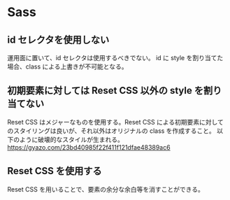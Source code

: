# Sass

## id セレクタを使用しない

運用面に置いて、id セレクタは使用するべきでない。
id に style を割り当てた場合、class による上書きが不可能となる。

## 初期要素に対しては Reset CSS 以外の style を割り当てない

Reset CSS はメジャーなものを使用する。Reset CSS による初期要素に対してのスタイリングは良いが、それ以外はオリジナルの class を作成すること。
以下のように破壊的なスタイルが生まれる。
https://gyazo.com/23bd40985f22f411f121dfae48389ac6

## Reset CSS を使用する

Reset CSS を用いることで、要素の余分な余白等を消すことができる。
